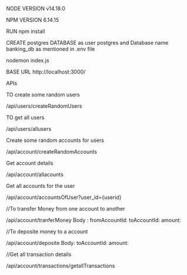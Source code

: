 NODE VERSION v14.18.0

NPM VERSION 6.14.15

RUN npm install

CREATE postgres DATABASE as user postgres and Database name banking_db as mentioned in .env file


nodemon index.js

BASE URL http://localhost:3000/

APIs

TO create some random users

/api/users/createRandomUsers

TO get all users

/api/users/allusers

Create some random accounts for users

/api/account/createRandomAccounts

Get account details

/api/account/allacounts

Get all accounts for the user

/api/account/accountsOfUser?user_id={userid}

//To transfer Money from one account to another

/api/account/tranferMoney
Body :  fromAccountId:
        toAccountId:
        amount:

//To deposite money to a account

/api/account/deposite
Body:   toAccountId:
        amount:
        
//Get all transaction details

/api/account/transactions/getallTransactions
